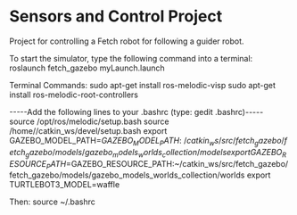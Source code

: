 # Sensors and Control Project
Project for controlling a Fetch robot for following a guider robot.

To start the simulator, type the following command into a terminal: 
roslaunch fetch_gazebo myLaunch.launch 

Terminal Commands:
sudo apt-get install ros-melodic-visp
sudo apt-get install ros-melodic-root-controllers

-----Add the following lines to your .bashrc (type: gedit .bashrc)-----
source /opt/ros/melodic/setup.bash
source /home/<user>/catkin_ws/devel/setup.bash
export GAZEBO_MODEL_PATH=$GAZEBO_MODEL_PATH:~/catkin_ws/src/fetch_gazebo/fetch_gazebo/models/gazebo_models_worlds_collection/models
export GAZEBO_RESOURCE_PATH=$GAZEBO_RESOURCE_PATH:~/catkin_ws/src/fetch_gazebo/fetch_gazebo/models/gazebo_models_worlds_collection/worlds
export TURTLEBOT3_MODEL=waffle 

Then:
source    ~/.bashrc
